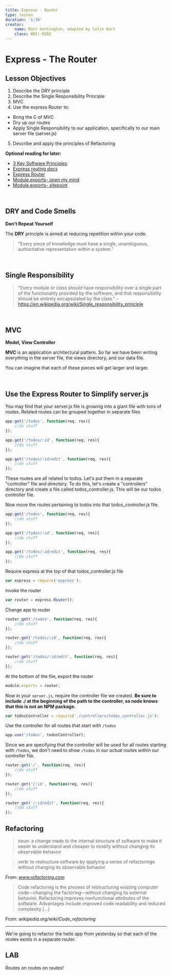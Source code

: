 ```yaml
---
title: Express - Router
type: lesson
duration: '1:30'
creator:
    name: Matt Huntington, adapted by Colin Hart
    class: WDIr-R2D2
---
```


# Express - The Router

## Lesson Objectives
1. Describe the DRY principle
2. Describe the Single Responsibility Principle
3. MVC
4. Use the express Router to:
  - Bring the C of MVC
  - Dry up our routes
  - Apply Single Responsibility to our application, specifically to our main server file (server.js)
5. Describe and apply the principles of Refactoring

**Optional reading for later:**

- [3 Key Software Principles](https://code.tutsplus.com/tutorials/3-key-software-principles-you-must-understand--net-25161)
- [Express routing docs](https://expressjs.com/en/guide/routing.html)
- [Express Router](https://scotch.io/tutorials/keeping-api-routing-clean-using-express-routers)
- [Module.exports- open my mind](http://openmymind.net/2012/2/3/Node-Require-and-Exports/)
- [Module.exports- sitepoint](https://www.sitepoint.com/understanding-module-exports-exports-node-js/)

<br />

## DRY and Code Smells

**Don't Repeat Yourself**

The **DRY** principle is aimed at reducing repetition within your code.

> "Every piece of knowledge must have a single, unambiguous, authoritative representation within a system."

<br />

## Single Responsibility

> "Every module or class should have responsibility over a single part of the functionality provided by the software, and that responsibility should be entirely encapsulated by the class." - https://en.wikipedia.org/wiki/Single_responsibility_principle

<br />

## MVC

**Model, View Controller**

**MVC** is an application architectural pattern. So far we have been writing everything in the server file, the views directory, and our data file.

You can imagine that each of these pieces will get larger and larger.    

<br />

## Use the Express Router to Simplify server.js

You may find that your server.js file is growing into a giant file with tons of routes.  Related routes can be grouped together in separate files

```javascript
app.get('/todos', function(req, res){
    //do stuff
});

app.get('/todos/:id', function(req, res){
    //do stuff
});

app.get('/todos/:id/edit', function(req, res){
    //do stuff
});
```

These routes are all related to todos.  Let's put them in a separate "controller" file and directory.  To do this, let's create a "controllers" directory and create a file called todos_controller.js.  This will be our todos controller file.

Now move the routes pertaining to todos into that todos_controller.js file.

```javascript
app.get('/todos', function(req, res){
    //do stuff
});

app.get('/todos/:id', function(req, res){
    //do stuff
});

app.get('/todos/:id/edit', function(req, res){
    //do stuff
});
```

Require express at the top of that todos_controller.js file

```javascript
var express = require('express');
```

invoke the router

```javascript
var router = express.Router();
```

Change app to router

```javascript
router.get('/todos', function(req, res){
    //do stuff
});

router.get('/todos/:id', function(req, res){
    //do stuff
});

router.get('/todos/:id/edit', function(req, res){
    //do stuff
});
```

At the bottom of the file, export the router

```javascript
module.exports = router;
```

Now in your `server.js`, require the controller file we created.  **Be sure to include ./ at the beginning of the path to the controller, so node knows that this is not an NPM package.**

```javascript
var todosController = require('./controllers/todos_controller.js');
```

Use the controller for all routes that start with `/todos`

```javascript
app.use('/todos', todosController);
```

Since we are specifying that the controller will be used for all routes starting with `/todos`, we don't need to show `/todos` in our actual routes within our controller file.

```javascript
router.get('/', function(req, res){
    //do stuff
});

router.get('/:id', function(req, res){
    //do stuff
});

router.get('/:id/edit', function(req, res){
    //do stuff
});
```

## Refactoring

>noun: a change made to the internal structure of software to make it easier to understand and cheaper to modify without changing its observable behavior

> verb: to restructure software by applying a series of refactorings without changing its observable behavior

From: _www.refactoring.com_

>Code refactoring is the process of restructuring existing computer code—changing the factoring—without changing its external behavior. Refactoring improves nonfunctional attributes of the software. Advantages include improved code readability and reduced complexity [...]

From: _wikipedia.org/wiki/Code_refactoring_

---

We're going to refactor the hello app from yesterday so that each of the routes exists in a separate router.


## LAB

Routes on routes on routes!
